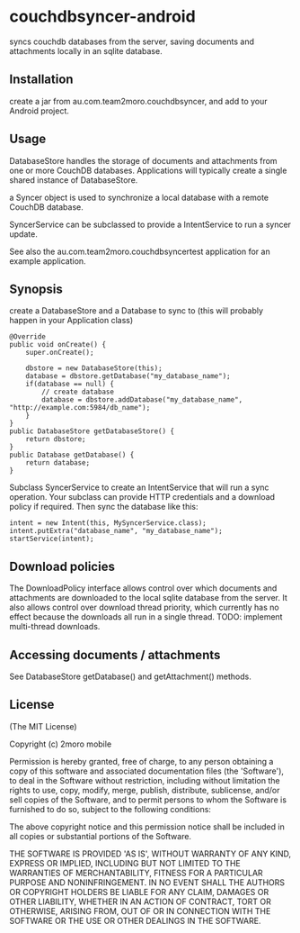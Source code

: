 couchdbsyncer-android
=====================

syncs couchdb databases from the server, saving documents and attachments locally in an sqlite database.

Installation
------------

create a jar from au.com.team2moro.couchdbsyncer, and add to your Android project.

Usage
-----

DatabaseStore handles the storage of documents and attachments from one or more CouchDB databases.  Applications will typically create a single shared instance of DatabaseStore.

a Syncer object is used to synchronize a local database with a remote CouchDB database.

SyncerService can be subclassed to provide a IntentService to run a syncer update.

See also the au.com.team2moro.couchdbsyncertest application for an example application.

Synopsis
--------

create a DatabaseStore and a Database to sync to (this will probably happen in your Application class)

    @Override
    public void onCreate() {
        super.onCreate();
        
        dbstore = new DatabaseStore(this);
        database = dbstore.getDatabase("my_database_name");
        if(database == null) {
            // create database
            database = dbstore.addDatabase("my_database_name", "http://example.com:5984/db_name");
        }
    }
    public DatabaseStore getDatabaseStore() {
        return dbstore;
    }
    public Database getDatabase() {
        return database;
    }
    
Subclass SyncerService to create an IntentService that will run a sync operation.  Your subclass can provide HTTP credentials and a download policy if required.
Then sync the database like this:

    intent = new Intent(this, MySyncerService.class);
	intent.putExtra("database_name", "my_database_name");
	startService(intent);

Download policies
-----------------

The DownloadPolicy interface allows control over which documents and attachments are downloaded to the local sqlite database from the server.
It also allows control over download thread priority, which currently has no effect because the downloads all run in a single thread.
TODO: implement multi-thread downloads.

Accessing documents / attachments
---------------------------------

See DatabaseStore getDatabase() and getAttachment() methods.

License
-------

(The MIT License)

Copyright (c) 2moro mobile

Permission is hereby granted, free of charge, to any person obtaining
a copy of this software and associated documentation files (the
'Software'), to deal in the Software without restriction, including
without limitation the rights to use, copy, modify, merge, publish,
distribute, sublicense, and/or sell copies of the Software, and to
permit persons to whom the Software is furnished to do so, subject to
the following conditions:

The above copyright notice and this permission notice shall be
included in all copies or substantial portions of the Software.

THE SOFTWARE IS PROVIDED 'AS IS', WITHOUT WARRANTY OF ANY KIND,
EXPRESS OR IMPLIED, INCLUDING BUT NOT LIMITED TO THE WARRANTIES OF
MERCHANTABILITY, FITNESS FOR A PARTICULAR PURPOSE AND NONINFRINGEMENT.
IN NO EVENT SHALL THE AUTHORS OR COPYRIGHT HOLDERS BE LIABLE FOR ANY
CLAIM, DAMAGES OR OTHER LIABILITY, WHETHER IN AN ACTION OF CONTRACT,
TORT OR OTHERWISE, ARISING FROM, OUT OF OR IN CONNECTION WITH THE
SOFTWARE OR THE USE OR OTHER DEALINGS IN THE SOFTWARE.
